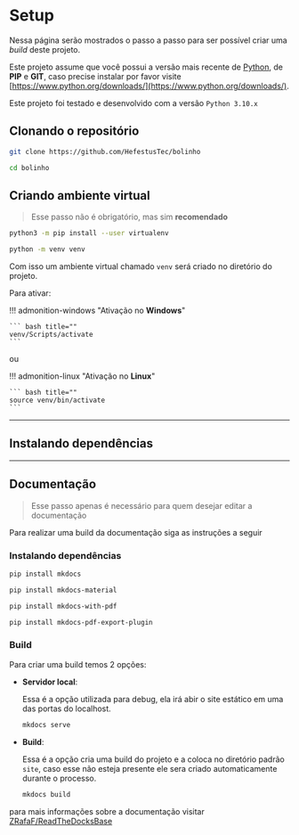 # Setup

Nessa página serão mostrados o passo a passo para ser possível criar uma *build* deste projeto.

Este projeto assume que você possui a versão mais recente de [Python](https://www.python.org/), de **PIP** e **GIT**, caso precise instalar por favor visite [https://www.python.org/downloads/](https://www.python.org/downloads/).

Este projeto foi testado e desenvolvido com a versão `Python 3.10.x`

## Clonando o repositório

``` bash
git clone https://github.com/HefestusTec/bolinho

cd bolinho
```

## Criando ambiente virtual

> Esse passo não é obrigatório, mas sim **recomendado**

``` bash
python3 -m pip install --user virtualenv

python -m venv venv
```

Com isso um ambiente virtual chamado `venv` será criado no diretório do projeto.

Para ativar:


!!! admonition-windows "Ativação no **Windows**"

    ``` bash title=""
    venv/Scripts/activate
    ```

ou

!!! admonition-linux "Ativação no **Linux**"

    ``` bash title=""
    source venv/bin/activate
    ```
___

## Instalando dependências


___

## Documentação

> Esse passo apenas é necessário para quem desejar editar a documentação

Para realizar uma build da documentação siga as instruções a seguir

### Instalando dependências

``` bash
pip install mkdocs

pip install mkdocs-material

pip install mkdocs-with-pdf

pip install mkdocs-pdf-export-plugin
```


### Build

Para criar uma build temos 2 opções:

* **Servidor local**:
    
    Essa é a opção utilizada para debug, ela irá abir o site estático em uma das portas do localhost.
    
    ``` bash title=""
    mkdocs serve
    ```

* **Build**:
    
    Essa é a opção cria uma build do projeto e a coloca no diretório padrão `site`, caso esse não esteja presente ele sera criado automaticamente durante o processo.
    
    ``` bash title=""
    mkdocs build
    ```


para mais informações sobre a documentação visitar [ZRafaF/ReadTheDocksBase](https://github.com/ZRafaF/ReadTheDocksBase)

